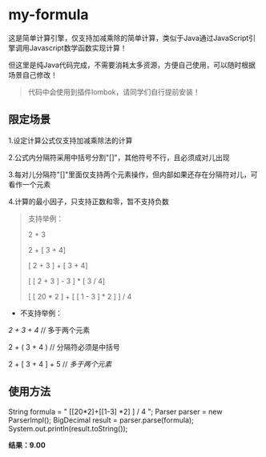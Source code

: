 # my-formula

这是简单计算引擎，仅支持加减乘除的简单计算，类似于Java通过JavaScript引擎调用Javascript数学函数实现计算！

但这里是纯Java代码完成，不需要消耗太多资源，方便自己使用，可以随时根据场景自己修改！

> 代码中会使用到插件lombok，请同学们自行提前安装！

## 限定场景

1.设定计算公式仅支持加减乘除法的计算

2.公式内分隔符采用中括号分割"[]"，其他符号不行，且必须成对儿出现

3.每对儿分隔符"[]"里面仅支持两个元素操作，但内部如果还存在分隔符对儿，可看作一个元素

4.计算的最小因子，只支持正数和零，暂不支持负数

> 支持举例：
>
>2 + 3
>
>2 + [ 3 + 4]
>
>[ 2 + 3 ] + [ 3 + 4]
>
>[ [ 2 + 3 ] - 3 ] * [ 3 / 4]
>
>[ [ 20 * 2 ] + [ [ 1 - 3 ] * 2 ] ] / 4

- 不支持举例：

_2 + 3 + 4_   // 多于两个元素

2 + ( 3 + 4 )   // 分隔符必须是中括号

2 + [ 3 + 4 ] + 5   // _多于两个元素_

## 使用方法

String formula = "  [[20*2]+[[1-3] *2] ] / 4 ";
Parser parser = new ParserImpl();
BigDecimal result = parser.parse(formula);
System.out.println(result.toString());

**结果：9.00**